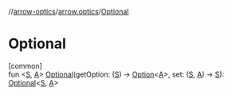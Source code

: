 //[arrow-optics](../../index.md)/[arrow.optics](index.md)/[Optional](-optional.md)

# Optional

[common]\
fun &lt;[S](-optional.md), [A](-optional.md)&gt; [Optional](-optional.md)(getOption: ([S](-optional.md)) -&gt; [Option](../../../arrow-core/arrow-core/arrow.core/-option/index.md)&lt;[A](-optional.md)&gt;, set: ([S](-optional.md), [A](-optional.md)) -&gt; [S](-optional.md)): [Optional](index.md#-1955528147%2FClasslikes%2F-617900156)&lt;[S](-optional.md), [A](-optional.md)&gt;
